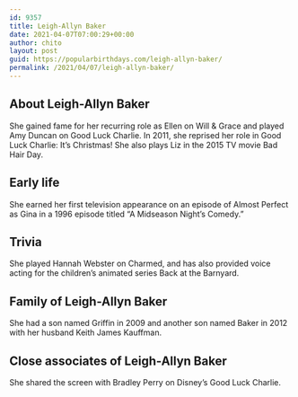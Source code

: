 ```yaml
---
id: 9357
title: Leigh-Allyn Baker
date: 2021-04-07T07:00:29+00:00
author: chito
layout: post
guid: https://popularbirthdays.com/leigh-allyn-baker/
permalink: /2021/04/07/leigh-allyn-baker/
---
```

<!--Content-->


          
          
## About Leigh-Allyn Baker



  She gained fame for her recurring role as Ellen on Will & Grace and played Amy Duncan on Good Luck Charlie. In 2011, she reprised her role in Good Luck Charlie: It&#8217;s Christmas! She also plays Liz in the 2015 TV movie Bad Hair Day.

                
                
## Early life



  She earned her first television appearance on an episode of Almost Perfect as Gina in a 1996 episode titled &#8220;A Midseason Night&#8217;s Comedy.&#8221;

                
                
## Trivia



  She played Hannah Webster on Charmed, and has also provided voice acting for the children&#8217;s animated series Back at the Barnyard.

                
                
## Family of Leigh-Allyn Baker



  She had a son named Griffin in 2009 and another son named Baker in 2012 with her husband Keith James Kauffman.

                
                
## Close associates of Leigh-Allyn Baker



  She shared the screen with Bradley Perry on Disney&#8217;s Good Luck Charlie.

          
          